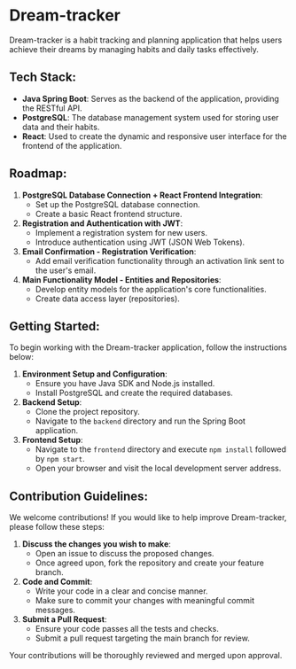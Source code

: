 # Dream-tracker

Dream-tracker is a habit tracking and planning application that helps users achieve their dreams by managing habits and daily tasks effectively.

## Tech Stack:

- **Java Spring Boot**: Serves as the backend of the application, providing the RESTful API.
- **PostgreSQL**: The database management system used for storing user data and their habits.
- **React**: Used to create the dynamic and responsive user interface for the frontend of the application.

## Roadmap:

1. **PostgreSQL Database Connection + React Frontend Integration**:
   - Set up the PostgreSQL database connection.
   - Create a basic React frontend structure.
2. **Registration and Authentication with JWT**:
   - Implement a registration system for new users.
   - Introduce authentication using JWT (JSON Web Tokens).
3. **Email Confirmation - Registration Verification**:
   - Add email verification functionality through an activation link sent to the user's email.
4. **Main Functionality Model - Entities and Repositories**:
   - Develop entity models for the application's core functionalities.
   - Create data access layer (repositories).

## Getting Started:

To begin working with the Dream-tracker application, follow the instructions below:

1. **Environment Setup and Configuration**:
   - Ensure you have Java SDK and Node.js installed.
   - Install PostgreSQL and create the required databases.
2. **Backend Setup**:
   - Clone the project repository.
   - Navigate to the `backend` directory and run the Spring Boot application.
3. **Frontend Setup**:
   - Navigate to the `frontend` directory and execute `npm install` followed by `npm start`.
   - Open your browser and visit the local development server address.

## Contribution Guidelines:

We welcome contributions! If you would like to help improve Dream-tracker, please follow these steps:

1. **Discuss the changes you wish to make**:
   - Open an issue to discuss the proposed changes.
   - Once agreed upon, fork the repository and create your feature branch.
2. **Code and Commit**:
   - Write your code in a clear and concise manner.
   - Make sure to commit your changes with meaningful commit messages.
3. **Submit a Pull Request**:
   - Ensure your code passes all the tests and checks.
   - Submit a pull request targeting the main branch for review.

Your contributions will be thoroughly reviewed and merged upon approval.


